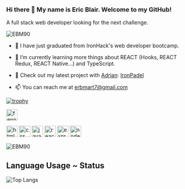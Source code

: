 ### Hi there 👋 My name is Eric Blair. Welcome to my GitHub!

A full stack web developer looking for the next challenge.

<p align="left"> <img src="https://komarev.com/ghpvc/?username=EBM90" alt="EBM90" /> </p>

- 🔭 I have just graduated from IronHack's web developer bootcamp.

- 🌱 I’m currently learning more things about REACT (Hooks, REACT Redux, REACT Native...) and TypeScript.

- 👯 Check out my latest project with [Adrian](https://github.com/paniaguaadrian): [IronPadel](http://ironpadel.herokuapp.com/)

- 📫 You can reach me at erbmart7@gmail.com

[![trophy](https://github-profile-trophy.vercel.app/?username=EBM90&theme=onedark)](https://github.com/ryo-ma/github-profile-trophy)

<a href="https://www.linkedin.com/in/eric-blair-martinez/" target="blank"><img align="center" src="https://avatars3.githubusercontent.com/u/357098?v=4" alt="fennecdjay" height="30" width="30" /></a>

<p align="left">
<img src="https://devicons.github.io/devicon/devicon.git/icons/html5/html5-original-wordmark.svg" alt="html5" width="30" height="30"/>
<img src="https://devicon.dev/devicon.git/icons/css3/css3-original.svg" alt="css" width="30" height="30"/>
<img src="https://devicons.github.io/devicon/devicon.git/icons/javascript/javascript-original.svg" alt="javascript" width="30" height="30"/>
<img src="https://devicon.dev/devicon.git/icons/react/react-original.svg" alt="react" width="30" height="30"/>
<img src="https://devicon.dev/devicon.git/icons/express/express-original.svg" alt="express" width="30" height="30"/>
<img src="https://devicon.dev/devicon.git/icons/nodejs/nodejs-original.svg" alt="nodejs" width="30" height="30"/>
</p>

<img src="https://github-readme-stats.vercel.app/api?username=EBM90&layout=compact&theme=dark&show_icons=true" alt="EBM90" />

## Language Usage ~ Status

![Top Langs](https://github-readme-stats.aemiej.vercel.app/api/top-langs/?username=EBM90&layout=compact&theme=dark&show_icons=true&hide_border=true&private=true)
<p align="center">
</p>
